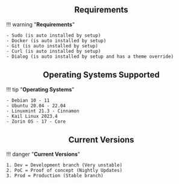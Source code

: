 <div align="center">

<h2> Requirements </h2>

</div>

!!! warning "**Requirements**"

    - Sudo (is auto installed by setup)
    - Docker (is auto installed by setup)
    - Git (is auto installed by setup)
    - Curl (is auto installed by setup)
    - Dialog (is auto installed by setup and has a theme override)

<div align="center">

<h2> Operating Systems Supported </h2>

</div>

!!! tip "**Operating Systems**"

    - Debian 10 - 11
    - Ubuntu 20.04 - 22.04
    - Linuxmint 21.3 - Cinnamon
    - Kail Linux 2023.4 
    - Zorin OS - 17 - Core

<div align="center">

<h2> Current Versions </h2>

</div>

!!! danger "**Current Versions**"

    1. Dev = Development branch (Very unstable)
    2. PoC = Proof of concept (Nightly Updates)
    3. Prod = Production (Stable branch)

